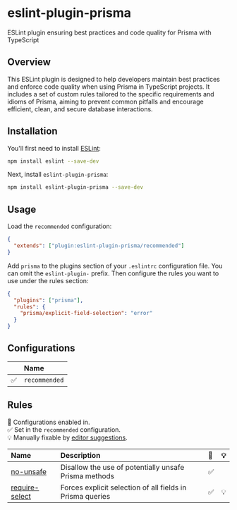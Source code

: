 # eslint-plugin-prisma

ESLint plugin ensuring best practices and code quality for Prisma with TypeScript

## Overview

This ESLint plugin is designed to help developers maintain best practices and enforce code quality when using Prisma in TypeScript projects. It includes a set of custom rules tailored to the specific requirements and idioms of Prisma, aiming to prevent common pitfalls and encourage efficient, clean, and secure database interactions.

## Installation

You'll first need to install [ESLint](https://eslint.org/):

```sh
npm install eslint --save-dev
```

Next, install `eslint-plugin-prisma`:

```sh
npm install eslint-plugin-prisma --save-dev
```

## Usage

Load the `recommended` configuration:

```json
{
  "extends": ["plugin:eslint-plugin-prisma/recommended"]
}
```

Add `prisma` to the plugins section of your `.eslintrc` configuration file. You can omit the `eslint-plugin-` prefix.
Then configure the rules you want to use under the rules section:

```json
{
  "plugins": ["prisma"],
  "rules": {
    "prisma/explicit-field-selection": "error"
  }
}
```

## Configurations

<!-- begin auto-generated configs list -->

|    | Name          |
| :- | :------------ |
| ✅  | `recommended` |

<!-- end auto-generated configs list -->

## Rules

<!-- begin auto-generated rules list -->

💼 Configurations enabled in.\
✅ Set in the `recommended` configuration.\
💡 Manually fixable by [editor suggestions](https://eslint.org/docs/latest/use/core-concepts#rule-suggestions).

| Name                                           | Description                                               | 💼 | 💡 |
| :--------------------------------------------- | :-------------------------------------------------------- | :- | :- |
| [no-unsafe](docs/rules/no-unsafe.md)           | Disallow the use of potentially unsafe Prisma methods     | ✅  |    |
| [require-select](docs/rules/require-select.md) | Forces explicit selection of all fields in Prisma queries | ✅  | 💡 |

<!-- end auto-generated rules list -->
